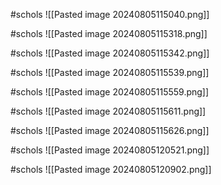 
#schols 
![[Pasted image 20240805115040.png]]

#schols 
![[Pasted image 20240805115318.png]]

#schols 
![[Pasted image 20240805115342.png]]

#schols 
![[Pasted image 20240805115539.png]]

#schols 
![[Pasted image 20240805115559.png]]

#schols 
![[Pasted image 20240805115611.png]]

#schols 
![[Pasted image 20240805115626.png]]

#schols 
![[Pasted image 20240805120521.png]]

#schols 
![[Pasted image 20240805120902.png]]